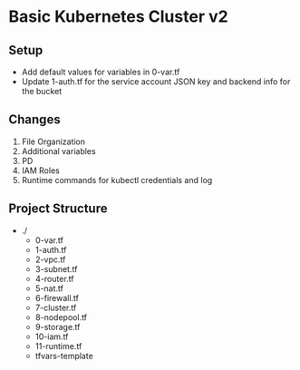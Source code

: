 # Basic Kubernetes Cluster v2

## Setup

- Add default values for variables in 0-var.tf 
- Update 1-auth.tf for the service account JSON key and backend info for the bucket 

## Changes
1) File Organization
2) Additional variables
3) PD
4) IAM Roles
5) Runtime commands for kubectl credentials and log


## Project Structure

- ./
    - 0-var.tf
    - 1-auth.tf
    - 2-vpc.tf
    - 3-subnet.tf
    - 4-router.tf
    - 5-nat.tf
    - 6-firewall.tf
    - 7-cluster.tf
    - 8-nodepool.tf
    - 9-storage.tf
    - 10-iam.tf
    - 11-runtime.tf
    - tfvars-template
    